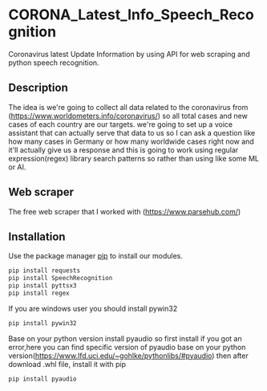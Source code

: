 # CORONA_Latest_Info_Speech_Recognition
Coronavirus latest Update Information by using API for web scraping and python speech recognition. 

## Description

The idea is we're going to collect all data related to the coronavirus from (https://www.worldometers.info/coronavirus/) so all total cases and new cases of each country are our targets. we're going to set up a voice assistant that can actually serve that data to us so I can ask a question like how many cases in Germany or how many worldwide cases right now and it'll actually give us a response and this is going to work using regular expression(regex) library search patterns so rather than using like some ML or AI.


## Web scraper 
 The free web scraper that I worked with (https://www.parsehub.com/)
 
## Installation

Use the package manager [pip](https://pip.pypa.io/en/stable/) to install our modules.

```bash
pip install requests
pip install SpeechRecognition
pip install pyttsx3
pip install regex
```
If you are windows user you should install pywin32
```bash
pip install pywin32
```
Base on your python version install pyaudio so first install if you got an error,here you can find specific version of pyaudio base on your python version(https://www.lfd.uci.edu/~gohlke/pythonlibs/#pyaudio) then after download .whl file, install it with pip
```bash
pip install pyaudio
```

